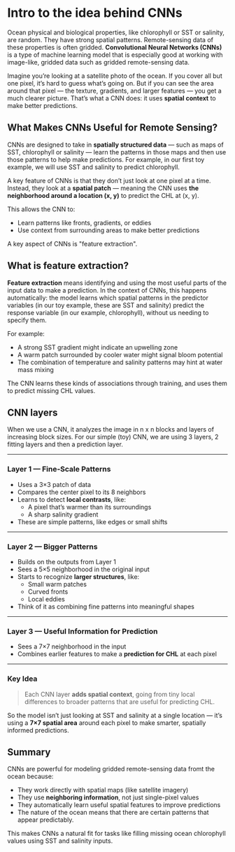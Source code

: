 # Intro to the idea behind CNNs

Ocean physical and biological properties, like chlorophyll or SST or salinity, are random. They have strong spatial patterns. Remote-sensing data of these properties is often gridded. **Convolutional Neural Networks (CNNs)** is a type of machine learning model that is especially good at working with image-like, gridded data such as gridded remote-sensing data. 

Imagine you’re looking at a satellite photo of the ocean. If you cover all but one pixel, it’s hard to guess what’s going on. But if you can see the area around that pixel — the texture, gradients, and larger features — you get a much clearer picture. That’s what a CNN does: it uses **spatial context** to make better predictions.

## What Makes CNNs Useful for Remote Sensing?

CNNs are designed to take in **spatially structured data** — such as maps of SST, chlorophyll or salinity — learn the patterns in those maps and then use those patterns to help make predictions. For example, in our first toy example, we will use SST and salinity to predict chlorophyll.

A key feature of CNNs is that they don’t just look at one pixel at a time. Instead, they look at a **spatial patch** — meaning the CNN uses **the neighborhood around a location (x, y)** to predict the CHL at (x, y).

This allows the CNN to:
- Learn patterns like fronts, gradients, or eddies
- Use context from surrounding areas to make better predictions

A key aspect of CNNs is "feature extraction".

## What is feature extraction?

**Feature extraction** means identifying and using the most useful parts of the input data to make a prediction.  In the context of CNNs, this happens automatically: the model learns which spatial patterns in the predictor variables (in our toy example, these are SST and salinity) predict the response variable (in our example, chlorophyll), without us needing to specify them.

For example:
- A strong SST gradient might indicate an upwelling zone
- A warm patch surrounded by cooler water might signal bloom potential
- The combination of temperature and salinity patterns may hint at water mass mixing

The CNN learns these kinds of associations through training, and uses them to predict missing CHL values.


## CNN layers

When we use a CNN, it analyzes the image in n x n blocks and layers of increasing block sizes. For our simple (toy) CNN, we are using 3 layers, 2 fitting layers and then a prediction layer.

---

### Layer 1 — Fine-Scale Patterns

- Uses a 3×3 patch of data
- Compares the center pixel to its 8 neighbors
- Learns to detect **local contrasts**, like:
  - A pixel that’s warmer than its surroundings
  - A sharp salinity gradient
- These are simple patterns, like edges or small shifts

---

### Layer 2 — Bigger Patterns

- Builds on the outputs from Layer 1
- Sees a 5×5 neighborhood in the original input
- Starts to recognize **larger structures**, like:
  - Small warm patches
  - Curved fronts
  - Local eddies
- Think of it as combining fine patterns into meaningful shapes

---

### Layer 3 — Useful Information for Prediction

- Sees a 7×7 neighborhood in the input
- Combines earlier features to make a **prediction for CHL** at each pixel

---

### Key Idea

> Each CNN layer **adds spatial context**, going from tiny local differences to broader patterns that are useful for predicting CHL.

So the model isn’t just looking at SST and salinity at a single location — it’s using a **7×7 spatial area** around each pixel to make smarter, spatially informed predictions.

## Summary

CNNs are powerful for modeling gridded remote-sensing data fromt the ocean because:
- They work directly with spatial maps (like satellite imagery)
- They use **neighboring information**, not just single-pixel values
- They automatically learn useful spatial features to improve predictions
- The nature of the ocean means that there are certain patterns that appear predictably.

This makes CNNs a natural fit for tasks like filling missing ocean chlorophyll values using SST and salinity inputs.
